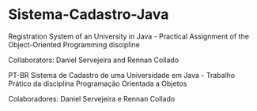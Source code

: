 # Sistema-Cadastro-Java
Registration System of an University in Java - Practical Assignment of the Object-Oriented Programming discipline

Collaborators: Daniel Servejeira and Rennan Collado

PT-BR
Sistema de Cadastro de uma Universidade em Java - Trabalho Prático da disciplina Programação Orientada a Objetos

Colaboradores: Daniel Servejeira e Rennan Collado
